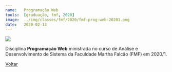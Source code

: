 ```yaml
---
name:  	Programação Web
tools: 	[graduação, fmf, 2020]
image: 	../img/classes/fmf/2020/fmf-prog-web-20201.png
date: 	2020-02-13
---
```


![](../img/classes/fmf/2020/fmf-prog-web-20201.png)

Disciplina **Programação Web** ministrada no curso de Análise e Desenvolvimento de Sistema da Faculdade Martha Falcão (FMF) em 2020/1.

<p class="text-center">
	<a class="btn btn-outline-primary mt-1" href="{{ site.baseurl }}/classes/">Voltar</a>
</p>